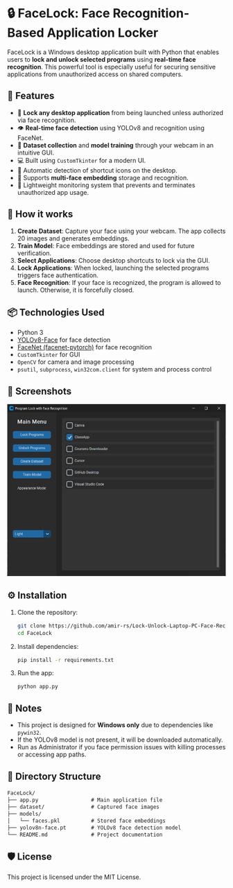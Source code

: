 
# 🔒 FaceLock: Face Recognition-Based Application Locker

FaceLock is a Windows desktop application built with Python that enables users to **lock and unlock selected programs** using **real-time face recognition**. This powerful tool is especially useful for securing sensitive applications from unauthorized access on shared computers.

## 🚀 Features

- 🔐 **Lock any desktop application** from being launched unless authorized via face recognition.
- 👁️ **Real-time face detection** using YOLOv8 and recognition using FaceNet.
- 🎥 **Dataset collection** and **model training** through your webcam in an intuitive GUI.
- 💻 Built using `CustomTkinter` for a modern UI.
- 📂 Automatic detection of shortcut icons on the desktop.
- 👤 Supports **multi-face embedding** storage and recognition.
- 🧠 Lightweight monitoring system that prevents and terminates unauthorized app usage.

## 🧠 How it works

1. **Create Dataset**: Capture your face using your webcam. The app collects 20 images and generates embeddings.
2. **Train Model**: Face embeddings are stored and used for future verification.
3. **Select Applications**: Choose desktop shortcuts to lock via the GUI.
4. **Lock Applications**: When locked, launching the selected programs triggers face authentication.
5. **Face Recognition**: If your face is recognized, the program is allowed to launch. Otherwise, it is forcefully closed.

## 📦 Technologies Used

- Python 3
- [YOLOv8-Face](https://github.com/derronqi/yolov8-face) for face detection
- [FaceNet (facenet-pytorch)](https://github.com/timesler/facenet-pytorch) for face recognition
- `CustomTkinter` for GUI
- `OpenCV` for camera and image processing
- `psutil`, `subprocess`, `win32com.client` for system and process control

## 📸 Screenshots

![App Screenshot](Screenshot.png)


## ⚙️ Installation

1. Clone the repository:
   ```bash
   git clone https://github.com/amir-rs/Lock-Unlock-Laptop-PC-Face-Recongnition.git
   cd FaceLock


2. Install dependencies:

   ```bash
   pip install -r requirements.txt
   ```

3. Run the app:

   ```bash
   python app.py
   ```

## 📝 Notes

* This project is designed for **Windows only** due to dependencies like `pywin32`.
* If the YOLOv8 model is not present, it will be downloaded automatically.
* Run as Administrator if you face permission issues with killing processes or accessing app paths.

## 📁 Directory Structure

```
FaceLock/
├── app.py                 # Main application file
├── dataset/               # Captured face images
├── models/
│   └── faces.pkl          # Stored face embeddings
├── yolov8n-face.pt        # YOLOv8 face detection model
└── README.md              # Project documentation
```

## 🛡️ License

This project is licensed under the MIT License.

